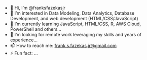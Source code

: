 - 👋 Hi, I’m @franksfazekasjr
- 👀 I’m interested in Data Modeling, Data Analytics, Database Development, and web development (HTML/CSS/JavaScript)
- 🌱 I’m currently learning JavaScript, HTML/CSS, R, AWS Cloud, PowerShell and others...
- 💞️ I’m looking for remote work leveraging my skills and years of experience...
- 📫 How to reach me: frank.s.fazekas.jr@gmail.com
- ⚡ Fun fact: ...

<!---
franksfazekasjr/franksfazekasjr is a ✨ special ✨ repository because its `README.md` (this file) appears on your GitHub profile.
You can click the Preview link to take a look at your changes.
--->
